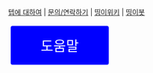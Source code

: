 [텝에 대하여](/about.teb) | [문의/연락하기](/contact.teb) | [띵이위키](/wiki.teb) | [띵이봇](/bot/thinge.teb)

<style>
.button {
  border-radius: 4px;
  border: none;
  color: #FFFFFF;
  text-align: center;
  font-size: 28px;
  padding: 20px;
  width: 200px;
  transition: all 0.5s;
  cursor: pointer;
  margin: 5px;
}

.button span {
  cursor: pointer;
  display: inline-block;
  position: relative;
  transition: 0.5s;
}

.button span:after {
  content: '\00bb';
  position: absolute;
  opacity: 0;
  top: 0;
  right: -20px;
  transition: 0.5s;
}

.button:hover span {
  padding-right: 25px;
}

.button:hover span:after {
  opacity: 1;
  right: 0;
}

.btn1{
background-color: #f4511e;
}
.btn2{
background-color: blue;
}
.btn3{
background-color: green;
}
.btn4{
background-color: black;
}
</style>
<p><a href="https://wiki.teamteb.ga"><button class="button btn2"><span>도움말 </span></button></a></p>
